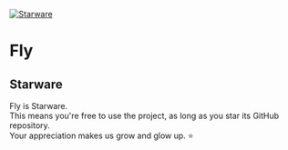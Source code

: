 [![Starware](https://img.shields.io/badge/Starware-%E2%AD%90-black?labelColor=%23f9b00d)](https://github.com/zepfietje/starware)

# Fly

## Starware

Fly is Starware.  
This means you're free to use the project, as long as you star its GitHub repository.  
Your appreciation makes us grow and glow up. ⭐

